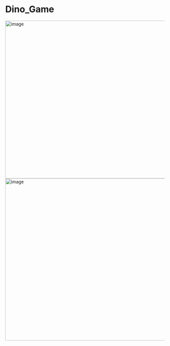 # Dino_Game

<img width="940" height="499" alt="image" src="https://github.com/user-attachments/assets/34ae8c09-cd43-4932-b754-da182dfc190f" />
<img width="940" height="513" alt="image" src="https://github.com/user-attachments/assets/2957b469-6f62-446c-842e-48fe5ea6875d" />
